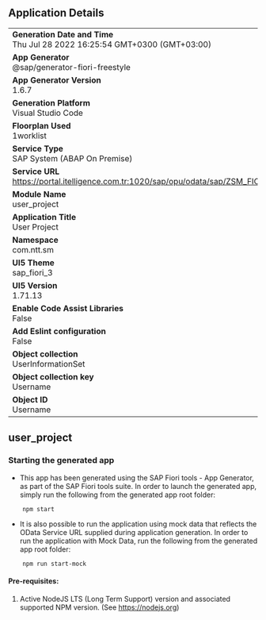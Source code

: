 ## Application Details
|               |
| ------------- |
|**Generation Date and Time**<br>Thu Jul 28 2022 16:25:54 GMT+0300 (GMT+03:00)|
|**App Generator**<br>@sap/generator-fiori-freestyle|
|**App Generator Version**<br>1.6.7|
|**Generation Platform**<br>Visual Studio Code|
|**Floorplan Used**<br>1worklist|
|**Service Type**<br>SAP System (ABAP On Premise)|
|**Service URL**<br>https://portal.itelligence.com.tr:1020/sap/opu/odata/sap/ZSM_FIO_EDU_PRJ_SRV
|**Module Name**<br>user_project|
|**Application Title**<br>User Project|
|**Namespace**<br>com.ntt.sm|
|**UI5 Theme**<br>sap_fiori_3|
|**UI5 Version**<br>1.71.13|
|**Enable Code Assist Libraries**<br>False|
|**Add Eslint configuration**<br>False|
|**Object collection**<br>UserInformationSet|
|**Object collection key**<br>Username|
|**Object ID**<br>Username|

## user_project



### Starting the generated app

-   This app has been generated using the SAP Fiori tools - App Generator, as part of the SAP Fiori tools suite.  In order to launch the generated app, simply run the following from the generated app root folder:

```
    npm start
```

- It is also possible to run the application using mock data that reflects the OData Service URL supplied during application generation.  In order to run the application with Mock Data, run the following from the generated app root folder:

```
    npm run start-mock
```

#### Pre-requisites:

1. Active NodeJS LTS (Long Term Support) version and associated supported NPM version.  (See https://nodejs.org)



